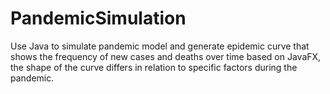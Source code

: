 # PandemicSimulation
Use Java to simulate pandemic model and generate epidemic curve that shows the frequency of new cases and deaths over time based on JavaFX, the shape of the curve differs in relation to specific factors during the pandemic.
